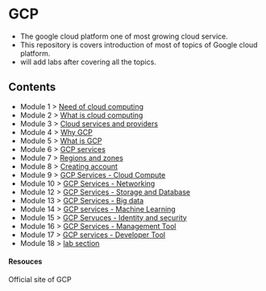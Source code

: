 # GCP

- The google cloud platform one of most growing cloud service.
- This repository is covers introduction of most of topics of Google cloud platform.
- will add labs after covering all the topics.


## Contents
- Module 1 > [Need of cloud computing](https://github.com/prashantjagtap2909/GCP/blob/main/Modules/module1.md)
- Module 2 > [What is cloud computing](https://github.com/prashantjagtap2909/GCP/blob/main/Modules/module2.md)
- Module 3 > [Cloud services and providers](https://github.com/prashantjagtap2909/GCP/blob/main/Modules/module3.md)
- Module 4 > [Why GCP](https://github.com/prashantjagtap2909/GCP/blob/main/Modules/module4.md)
- Module 5 > [What is GCP](https://github.com/prashantjagtap2909/GCP/blob/main/Modules/module5.md)
- Module 6 > [GCP services](https://github.com/prashantjagtap2909/GCP/blob/main/Modules/module6.md)
- Module 7 > [Regions and zones](https://github.com/prashantjagtap2909/GCP/blob/main/Modules/module7.md)
- Module 8 > [Creating account](https://github.com/prashantjagtap2909/GCP/blob/main/Modules/module8.md)
- Module 9 > [GCP Services - Cloud Compute](https://github.com/prashantjagtap2909/GCP/blob/main/Modules/module9.md)
- Module 10 > [GCP Services - Networking](https://github.com/prashantjagtap2909/GCP/blob/main/Modules/module10.md)
- Module 12 > [GCP Services - Storage and Database](https://github.com/prashantjagtap2909/GCP/blob/main/Modules/module12.md)
- Module 13 > [GCP Services - Big data](https://github.com/prashantjagtap2909/GCP/blob/main/Modules/module13.md)
- Module 14 > [GCP services - Machine Learning](https://github.com/prashantjagtap2909/GCP/blob/main/Modules/module14.md)
- Module 15 > [GCP Servuces - Identity and security](https://github.com/prashantjagtap2909/GCP/blob/main/Modules/module15.md)
- Module 16 > [GCP Services - Management Tool](https://github.com/prashantjagtap2909/GCP/blob/main/Modules/module16.md)
- Module 17 > [GCP services - Developer Tool](https://github.com/prashantjagtap2909/GCP/blob/main/Modules/module17.md)
- Module 18 > [lab section](https://github.com/prashantjagtap2909/GCP/blob/main/Modules/module18.md)


#### Resouces 
Official site of GCP 
